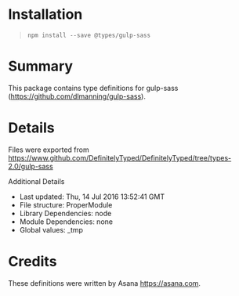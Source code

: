 # Installation
> `npm install --save @types/gulp-sass`

# Summary
This package contains type definitions for gulp-sass (https://github.com/dlmanning/gulp-sass).

# Details
Files were exported from https://www.github.com/DefinitelyTyped/DefinitelyTyped/tree/types-2.0/gulp-sass

Additional Details
 * Last updated: Thu, 14 Jul 2016 13:52:41 GMT
 * File structure: ProperModule
 * Library Dependencies: node
 * Module Dependencies: none
 * Global values: _tmp

# Credits
These definitions were written by Asana <https://asana.com>.
